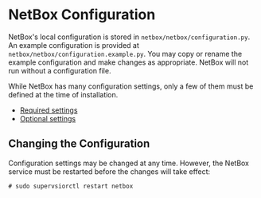 # NetBox Configuration

NetBox's local configuration is stored in `netbox/netbox/configuration.py`. An example configuration is provided at `netbox/netbox/configuration.example.py`. You may copy or rename the example configuration and make changes as appropriate. NetBox will not run without a configuration file.

While NetBox has many configuration settings, only a few of them must be defined at the time of installation.

* [Required settings](configuration/required-settings.md)
* [Optional settings](configuration/optional-settings.md)

## Changing the Configuration

Configuration settings may be changed at any time. However, the NetBox service must be restarted before the changes will take effect:

```no-highlight
# sudo supervsiorctl restart netbox
```

